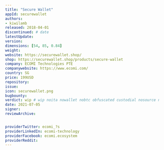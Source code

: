 ```yaml
---
title: "Secure Wallet"
appId: securewallet
authors:
- kiwilamb
released: 2018-04-01
discontinued: # date
latestUpdate:
version:
dimensions: [54, 85, 0.84]
weight: 
website: https://securewallet.shop/
shop: https://securewallet.shop/products/secure-wallet
company: ECOMI Technologies PTE
companywebsite: https://www.ecomi.com/
country: SG
price: 199USD
repository: 
issue:
icon: securewallet.png
bugbounty:
verdict: wip # wip noita nowallet nobtc obfuscated custodial nosource nonverifiable reproducible bounty defunct
date: 2021-07-05
signer:
reviewArchive:


providerTwitter: ecomi_?s
providerLinkedIn: ecomi-technology
providerFacebook: ecomi.ecosystem
providerReddit: 
---
```



